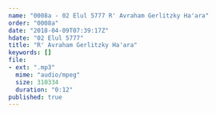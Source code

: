```yaml
---
name: "0008a - 02 Elul 5777 R' Avraham Gerlitzky Ha'ara"
order: "0008a"
date: "2018-04-09T07:39:17Z"
hdate: "02 Elul 5777"
title: "R' Avraham Gerlitzky Ha'ara"
keywords: []
file:
- ext: ".mp3"
  mime: "audio/mpeg"
  size: 310334
  duration: "0:12"
published: true
---
```


